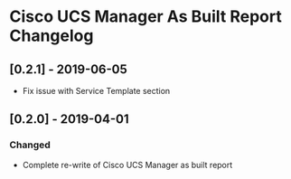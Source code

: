 # Cisco UCS Manager As Built Report Changelog

## [0.2.1] - 2019-06-05
- Fix issue with Service Template section

## [0.2.0] - 2019-04-01
### Changed
- Complete re-write of Cisco UCS Manager as built report